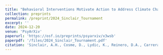 ```yaml
---
title: "Behavioral Interventions Motivate Action to Address Climate Change"
collection: preprints
permalink: /preprint/2024_Sinclair_Tournament
excerpt: ''
date: 2024-12-20
venue: 'PsyArXiv'
paperurl: 'https://osf.io/preprints/psyarxiv/x3wsb'
paperpdf: '/files/2024_Sinclair_Tournament.pdf'
citation: 'Sinclair, A.H., Cosme, D., Lydic, K., Reinero, D.A., Carreras-Tartak, J.C., Mann, M., & Falk, E.B. Behavioral interventions motivate action to address climate change. PsyArXiv (2024). https://doi.org/10.31234/osf.io/x3wsb'
---
```

